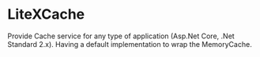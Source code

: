 # LiteXCache
Provide Cache service for any type of application (Asp.Net Core, .Net Standard 2.x). Having a default implementation to wrap the MemoryCache. 
